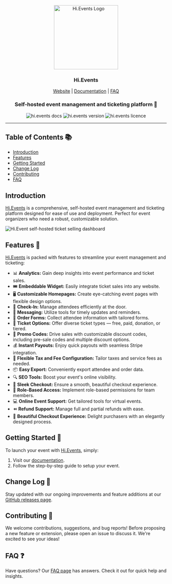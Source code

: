 <p align="center">
  <img src="https://hievents-public.s3.us-west-1.amazonaws.com/website/hi-events-rainbow.png?v=1" alt="Hi.Events Logo" width="200px">
</p>
<h3 align="center">Hi.Events</h3>
<p align="center">
<a href="https://hi.events">Website</a> | <a href="https://hi.events/docs">Documentation</a> | <a href="https://hi.events/docs/faq">FAQ</a>
</p>

<h3 align="center">
 Self-hosted event management and ticketing platform  🎫
</h3>

<div align="center">

![hi.events docs](https://img.shields.io/badge/docs-docs.hi.events-blue?style=for-the-badge)
![hi.events version](https://img.shields.io/badge/version-v0.0.2alpha-green?style=for-the-badge)
![hi.events licence](https://img.shields.io/badge/licence-el2?style=for-the-badge)

</div>

<hr/>

## Table of Contents 📚
- [Introduction](#introduction)
- [Features](#features)
- [Getting Started](#getting-started)
- [Change Log](#change-log)
- [Contributing](#contributing)
- [FAQ](#faq)

## Introduction
<a href="https://hi.events">Hi.Events</a> is a comprehensive, self-hosted event management and ticketing platform designed for ease of use and deployment. Perfect for event organizers who need a robust, customizable solution.

<img alt="Hi.Event self-hosted ticket selling dashboard" src="https://hievents-public.s3.us-west-1.amazonaws.com/website/dashboard-screenshot.png"/>

## Features 🌟
<a href="https://hi.events">Hi.Events</a> is packed with features to streamline your event management and ticketing:

- 📊 **Analytics:** Gain deep insights into event performance and ticket sales.
- 🎟 **Embeddable Widget:** Easily integrate ticket sales into any website.
- 🖥 **Customizable Homepages:** Create eye-catching event pages with flexible design options.
- 🔑 **Check-In:** Manage attendees efficiently at the door.
- 💬 **Messaging:** Utilize tools for timely updates and reminders.
- 📝 **Order Forms:** Collect attendee information with tailored forms.
- 🎫 **Ticket Options:** Offer diverse ticket types — free, paid, donation, or tiered.
- 💸 **Promo Codes:** Drive sales with customizable discount codes, including pre-sale codes and multiple discount options.
- 💰 **Instant Payouts:** Enjoy quick payouts with seamless Stripe integration.
- 🧾 **Flexible Tax and Fee Configuration:** Tailor taxes and service fees as needed.
- 📦 **Easy Export:** Conveniently export attendee and order data.
- 🔍 **SEO Tools:** Boost your event's online visibility.
- 🛒 **Sleek Checkout:** Ensure a smooth, beautiful checkout experience.
- 🔐 **Role-Based Access:** Implement role-based permissions for team members.
- 💻 **Online Event Support:** Get tailored tools for virtual events.
- ⏪ **Refund Support:** Manage full and partial refunds with ease.
- 🌟 **Beautiful Checkout Experience:** Delight purchasers with an elegantly designed process.

## Getting Started 🚀
To launch your event with <a href="https://hi.events/docs">Hi.Events</a>, simply:
1. Visit our [documentation](https://hi.events/docs).
2. Follow the step-by-step guide to setup your event.

## Change Log 📝
Stay updated with our ongoing improvements and feature additions at our [GitHub releases page](https://github.com/HiEventsDev/hi.events/releases).

## Contributing 🤝
We welcome contributions, suggestions, and bug reports! Before proposing a new feature or extension, please open an issue to discuss it. We're excited to see your ideas!

## FAQ ❓
Have questions? Our [FAQ page](https://hi.events/docs/faq) has answers. Check it out for quick help and insights.

